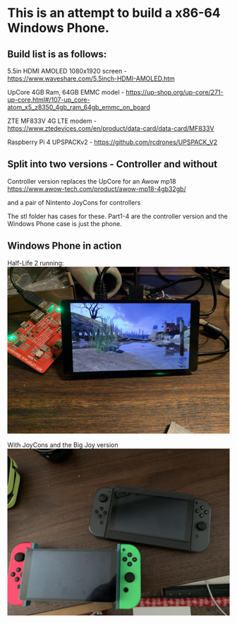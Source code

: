 # This is an attempt to build a x86-64 Windows Phone.  

## Build list is as follows:  

5.5in HDMI AMOLED 1080x1920 screen - https://www.waveshare.com/5.5inch-HDMI-AMOLED.htm  

UpCore 4GB Ram, 64GB EMMC model - https://up-shop.org/up-core/271-up-core.html#/107-up_core-atom_x5_z8350_4gb_ram_64gb_emmc_on_board  

ZTE MF833V 4G LTE modem - https://www.ztedevices.com/en/product/data-card/data-card/MF833V  

Raspberry Pi 4 UPSPACKv2 - https://github.com/rcdrones/UPSPACK_V2  

## Split into two versions - Controller and without

Controller version replaces the UpCore for an Awow mp18 https://www.awow-tech.com/product/awow-mp18-4gb32gb/

and a pair of Nintento JoyCons for controllers

The stl folder has cases for these. Part1-4 are the controller version and the Windows Phone case is just the phone.

## Windows Phone in action 

Half-Life 2 running: 
![alt text](https://github.com/sp00nznet/windowsphone/blob/master/pics/Test001%20-%20HL2%20runs!.jpg "Half Life 2 running")

With JoyCons and the Big Joy version
![alt text](https://github.com/sp00nznet/windowsphone/blob/master/pics/joy_con_and_big_joy.jpg "Phone plus joycon slots version and Big Joy version") 
